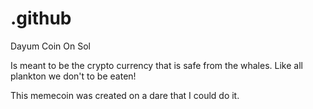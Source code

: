 # .github
Dayum Coin On Sol

Is meant to be the crypto currency that is safe from the whales.  Like all plankton we don't to be eaten!

This memecoin was created on a dare that I could do it.
